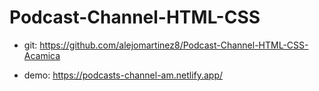 # Podcast-Channel-HTML-CSS

* git: https://github.com/alejomartinez8/Podcast-Channel-HTML-CSS-Acamica

* demo: https://podcasts-channel-am.netlify.app/
